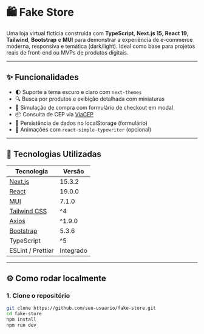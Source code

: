 # 🛍️ Fake Store

Uma loja virtual fictícia construída com **TypeScript**,  **Next.js 15**, **React 19**, **Tailwind**, **Bootstrap** e **MUI** para demonstrar a experiência de e-commerce moderna, responsiva e temática (dark/light). Ideal como base para projetos reais de front-end ou MVPs de produtos digitais.

---

## ✨ Funcionalidades

- 🌓 Suporte a tema escuro e claro com `next-themes`
- 🔍 Busca por produtos e exibição detalhada com miniaturas
- 🛒 Simulação de compra com formulário de checkout em modal
- 📦 Consulta de CEP via [ViaCEP](https://viacep.com.br/)
- 💾 Persistência de dados no localStorage (formulário)
- 💬 Animações com `react-simple-typewriter` (opcional)

---

## 🚀 Tecnologias Utilizadas

| Tecnologia         | Versão     |
|--------------------|------------|
| [Next.js](https://nextjs.org/)         | 15.3.2     |
| [React](https://reactjs.org/)          | 19.0.0     |
| [MUI](https://mui.com/)                | 7.1.0      |
| [Tailwind CSS](https://tailwindcss.com/) | ^4         |
| [Axios](https://axios-http.com/)       | ^1.9.0     |
| [Bootstrap](https://getbootstrap.com/) | 5.3.6      |
| TypeScript         | ^5          |
| ESLint / Prettier  | Integrado   |

---

## ⚙️ Como rodar localmente

### 1. Clone o repositório

```bash
git clone https://github.com/seu-usuario/fake-store.git
cd fake-store
npm install
npm run dev